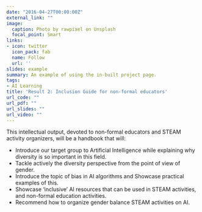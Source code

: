 ```yaml
---
date: "2016-04-27T00:00:00Z"
external_link: ""
image:
  caption: Photo by rawpixel on Unsplash
  focal_point: Smart
links:
- icon: twitter
  icon_pack: fab
  name: Follow
  url: ''
slides: example
summary: An example of using the in-built project page.
tags:
- AI Learning
title: 'Result 2: Inclusion Guide for non-formal educators'
url_code: ""
url_pdf: ""
url_slides: ""
url_video: ""
---
```


This intellectual output, devoted to non-formal educators and STEAM activity organizers, will be a handbook that will:
- Introduce our target group to Artificial Intelligence while explaining why diversity is so important in this field.
- Tackle actively the diversity perspective from the point of view of gender.
- Introduce the topic of bias in AI algorithms and Showcase practical examples of this.
- Showcase ‘inclusive’ AI resources that can be used in STEAM activities, and non-formal education activities.
- Recommend how to organize gender balance STEAM activities on AI.
